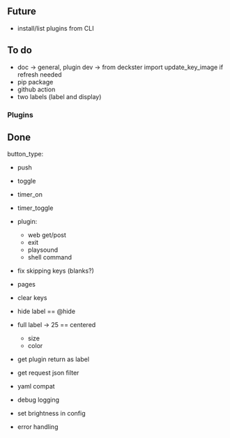 ## Future
- install/list plugins from CLI

## To do


- doc -> general, plugin dev -> from deckster import update_key_image if refresh needed
- pip package
- github action
- two labels (label and display)



### Plugins




## Done
button_type:
  - push
  - toggle
  - timer_on
  - timer_toggle


- plugin:
  - web get/post
  - exit
  - playsound
  - shell command

- fix skipping keys (blanks?)
- pages
- clear keys
- hide label == @hide
- full label -> 25 == centered
  - size
  - color
- get plugin return as label
- get request json filter
- yaml compat
- debug logging
- set brightness in config
- error handling